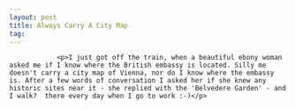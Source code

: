 ```yaml
---
layout: post
title: Always Carry A City Map
tag: 
---
```



                <p>I just got off the train, when a beautiful ebony woman asked me if I know where the British embassy is located. Silly me doesn't carry a city map of Vienna, nor do I know where the embassy is. After a few words of conversation I asked her if she knew any historic sites near it - she replied with the 'Belvedere Garden' - and I walk?  there every day when I go to work :-)</p>
            
